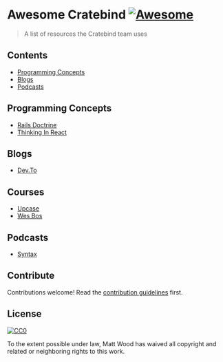 # Awesome Cratebind [![Awesome](https://awesome.re/badge.svg)](https://awesome.re)

> A list of resources the Cratebind team uses


## Contents

- [Programming Concepts](#programming-concepts)
- [Blogs](#blogs)
- [Podcasts](#podcasts)

## Programming Concepts
- [Rails Doctrine](https://rubyonrails.org/doctrine/)
- [Thinking In React](https://reactjs.org/docs/thinking-in-react.html)

<!--
## Section

About this section. Optional. Keep this short and focus on the list.

- [List item](http://example.com)
- [List item](http://example.com) -->

## Blogs

- [Dev.To](https://dev.to/)

## Courses

- [Upcase](https://thoughtbot.com/upcase/)
- [Wes Bos](https://wesbos.com/courses/)

## Podcasts

- [Syntax](https://syntax.fm)


## Contribute

Contributions welcome! Read the [contribution guidelines](contributing.md) first.


## License

[![CC0](http://mirrors.creativecommons.org/presskit/buttons/88x31/svg/cc-zero.svg)](http://creativecommons.org/publicdomain/zero/1.0)

To the extent possible under law, Matt Wood has waived all copyright and
related or neighboring rights to this work.
